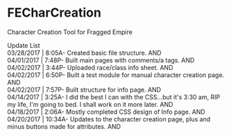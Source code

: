 # FECharCreation
Character Creation Tool for Fragged Empire<br>



Update List<br>
03/28/2017 | 8:05A- Created basic file structure. AND<br>
04/01/2017 | 7:48P- Built main pages with comments/a tags. AND<br>
04/02/2017 | 3:44P- Uploaded race/class info sheet. AND<br>
04/02/2017 | 6:50P- Built a test module for manual character creation page. AND<br>
04/02/2017 | 7:57P- Built structure for info page. AND<br>
04/14/2017 | 3:25A- I did the best I can with the CSS...but it's 3:30 am, RIP my life, I'm going to bed. I shall work on it more later. AND<br>
04/18/2017 | 2:06A- Mostly completed CSS design of Info page. AND<br>
04/20/2017 | 10:34A- Updates to the character creation page, plus and minus buttons made for attributes. AND<br>

